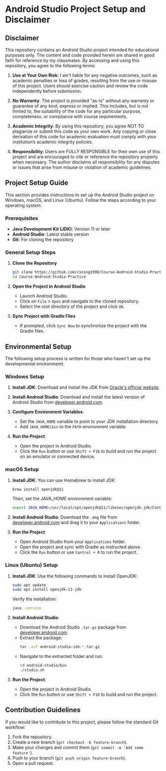 # Android Studio Project Setup and Disclaimer

## Disclaimer

This repository contains an Android Studio project intended for educational purposes only. The content and code provided herein are shared in good faith for reference by my classmates. By accessing and using this repository, you agree to the following terms:

1. **Use at Your Own Risk**: I ain't liable for any negative outcomes, such as academic penalties or loss of grades, resulting from the use or misuse of this project. Users should exercise caution and review the code independently before submission.

2. **No Warranty**: The project is provided "as-is" without any warranty or guarantee of any kind, express or implied. This includes, but is not limited to, the suitability of the code for any particular purpose, completeness, or compliance with course requirements.

3. **Academic Integrity**: By using this repository, you agree NOT TO plagiarize or submit this code as your own work. Any copying or close derivation of this code for academic evaluation must comply with your institution’s academic integrity policies.

4. **Responsibility**: Users are FULLY RESPONSIBLE for their own use of this project and are encouraged to cite or reference the repository properly when necessary. The author disclaims all responsibility for any disputes or issues that arise from misuse or violation of academic guidelines.

## Project Setup Guide

This section provides instructions to set up the Android Studio project on Windows, macOS, and Linux (Ubuntu). Follow the steps according to your operating system.

### Prerequisites
- **Java Development Kit (JDK)**: Version 11 or later
- **Android Studio**: Latest stable version
- **Git**: For cloning the repository

### General Setup Steps

1. **Clone the Repository**
   ```bash
   git clone https://github.com/csning1998/Course-Android-Studio-Practice.git
   cd Course-Android-Studio-Practice
   ``` 
   
2. **Open the Project in Android Studio**
   - Launch Android Studio.
   - Click on `File` > `Open` and navigate to the cloned repository.
   - Select the root directory of the project and click `OK`.
   
3. **Sync Project with Gradle Files**
   - If prompted, click `Sync Now` to synchronize the project with the Gradle files.

## Environmental Setup

The following setup process is written for those who haven't set up the developmental environmemt.

### Windows Setup

1. **Install JDK**: Download and install the JDK from [Oracle's official website](https://www.oracle.com/java/technologies/javase-jdk11-downloads.html).
   
2. **Install Android Studio**: Download and install the latest version of Android Studio from [developer.android.com](https://developer.android.com/studio).

3. **Configure Environment Variables**:
   - Set the `JAVA_HOME` variable to point to your JDK installation directory.
   - Add `JAVA_HOME\bin` to the `PATH` environment variable.

4. **Run the Project**: 
   - Open the project in Android Studio.
   - Click the `Run` button or use `Shift + F10` to build and run the project on an emulator or connected device.

### macOS Setup

1. **Install JDK**: You can use Homebrew to install JDK:
   ```bash
   brew install openjdk@11
   ```
   Then, set the JAVA_HOME environment variable:
   ```bash
   export JAVA_HOME=/usr/local/opt/openjdk@11/libexec/openjdk.jdk/Contents/Home
   ```
   
2. **Install Android Studio**: Download the `.dmg` file from [developer.android.com](https://developer.android.com/studio) and drag it to your `Applications` folder.

3. **Run the Project**: 
   - Open Android Studio from your `Applications` folder.
   - Open the project and sync with Gradle as instructed above.
   - Click the `Run` button or use `Control + R` to run the project.

### Linux (Ubuntu) Setup

1. **Install JDK**: Use the following commands to install OpenJDK:
   ```bash
   sudo apt update
   sudo apt install openjdk-11-jdk
   ```
   Verify the installation:
   ```bash
   java -version
   ```

2. **Install Android Studio**:
   - Download the Android Studio `.tar.gz` package from [developer.android.com](https://developer.android.com/studio).
   - Extract the package:
     ```bash
     tar -xvf android-studio-ide-*.tar.gz
     ```
   - Navigate to the extracted folder and run:
     ```bash
     cd android-studio/bin
     ./studio.sh
     ```

3. **Run the Project**:
   - Open the project in Android Studio.
   - Click the `Run` button or use `Shift + F10` to build and run the project.

## Contribution Guidelines

If you would like to contribute to this project, please follow the standard Git workflow:
1. Fork the repository.
2. Create a new branch (`git checkout -b feature-branch`).
3. Make your changes and commit them (`git commit -m 'Add some feature'`).
4. Push to your branch (`git push origin feature-branch`).
5. Open a pull request.
